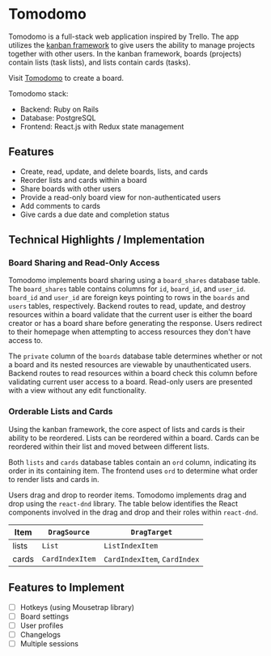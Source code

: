 # Tomodomo

[kanban]: https://en.wikipedia.org/wiki/Kanban_(development)

Tomodomo is a full-stack web application inspired by Trello.  The app
utilizes the [kanban framework][kanban] to give users the ability to
manage projects together with other users.  In the kanban framework,
boards (projects) contain lists (task lists), and lists contain cards
(tasks).

[heroku]: https://tomodomo.herokuapp.com
Visit [Tomodomo][heroku] to create a board.

Tomodomo stack:
* Backend: Ruby on Rails
* Database: PostgreSQL
* Frontend: React.js with Redux state management

## Features

* Create, read, update, and delete boards, lists, and cards
* Reorder lists and cards within a board
* Share boards with other users
* Provide a read-only board view for non-authenticated users
* Add comments to cards
* Give cards a due date and completion status

## Technical Highlights / Implementation

### Board Sharing and Read-Only Access

Tomodomo implements board sharing using a `board_shares` database table.
The `board_shares` table contains columns for `id`, `board_id`, and
`user_id`.  `board_id` and `user_id` are foreign keys pointing to
rows in the `boards` and `users` tables, respectively.  Backend routes
to read, update, and destroy resources within a board validate that the
current user is either the board creator or has a board share before
generating the response.  Users redirect to their homepage when
attempting to access resources they don't have access to.

The `private` column of the `boards` database table determines whether
or not a board and its nested resources are viewable by unauthenticated
users.  Backend routes to read resources within a board check this
column before validating current user access to a board.  Read-only
users are presented with a view without any edit functionality.

### Orderable Lists and Cards

Using the kanban framework, the core aspect of lists and cards is their
ability to be reordered.  Lists can be reordered within a board.  Cards
can be reordered within their list and moved between different lists.  

Both `lists` and `cards` database tables contain an `ord` column,
indicating its order in its containing item.  The frontend uses `ord`
to determine what order to render lists and cards in.

Users drag and drop to reorder items.  Tomodomo implements drag and drop
using the `react-dnd` library.  The table below identifies the React
components involved in the drag and drop and their roles within
`react-dnd`.

Item        | `DragSource`    | `DragTarget`
----------- | --------------- | ---------------------------
lists       | `List`          | `ListIndexItem`
cards       | `CardIndexItem` | `CardIndexItem`, `CardIndex`

## Features to Implement

- [ ] Hotkeys (using Mousetrap library)
- [ ] Board settings
- [ ] User profiles
- [ ] Changelogs
- [ ] Multiple sessions
